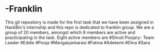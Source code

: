 # -Franklin
This git repository is made for the first task that we have been assigned in HackBio's internship and this repo is dedicated to franklin group.
We are a group of 20 members, amongst which 8 members are active and practicipating in the task.
Eight active members are 
#Shruti Poojary- Team Leader
#Eddie
#Pooja
#Mangaiyarkarasi
#Fatma
#Adekemi
#Dina
#Sara
